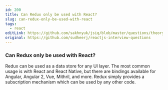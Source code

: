 ```yaml
---
id: 200
title: Can Redux only be used with React?
slug: can-redux-only-be-used-with-react
tags:
  - react
editLink: https://github.com/sakhnyuk/jsiq/blob/master/questions/theory/react/200.md
original: https://github.com/sudheerj/reactjs-interview-questions
---
```


### Can Redux only be used with React?

Redux can be used as a data store for any UI layer. The most common usage is with React and React Native, but there are bindings available for Angular, Angular 2, Vue, Mithril, and more. Redux simply provides a subscription mechanism which can be used by any other code.